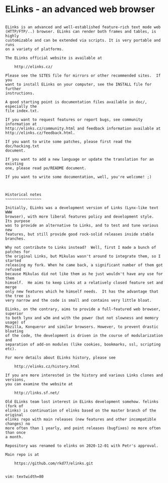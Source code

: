 # ELinks - an advanced web browser
~~~~~~~~~~~~~~~~~~~~~~~~~~~~~~~~

ELinks is an advanced and well-established feature-rich text mode web
(HTTP/FTP/..) browser. ELinks can render both frames and tables, is highly
customizable and can be extended via scripts. It is very portable and runs
on a variety of platforms.

The ELinks official website is available at

	http://elinks.cz/

Please see the SITES file for mirrors or other recommended sites.  If you
want to install ELinks on your computer, see the INSTALL file for further
instructions.

A good starting point is documentation files available in doc/, especially the
file index.txt.

If you want to request features or report bugs, see community information at
http://elinks.cz/community.html and feedback information available at
http://elinks.cz/feedback.html.

If you want to write some patches, please first read the doc/hacking.txt
document.

If you want to add a new language or update the translation for an existing
one, please read po/README document.

If you want to write some documentation, well, you're welcome! ;)



Historical notes
~~~~~~~~~~~~~~~~

Initially, ELinks was a development version of Links (Lynx-like text WWW
browser), with more liberal features policy and development style.  Its purpose
was to provide an alternative to Links, and to test and tune various new
features, but still provide good rock-solid releases inside stable branches.

Why not contribute to Links instead?  Well, first I made a bunch of patches for
the original Links, but Mikulas wasn't around to integrate them, so I started
releasing my fork. When he came back, a significant number of them got refused
because Mikulas did not like them as he just wouldn't have any use for them
himself.  He aims to keep Links at a relatively closed feature set and merge
only new features which he himself needs.  It has the advantage that the tree is
very narrow and the code is small and contains very little bloat.

ELinks, on the contrary, aims to provide a full-featured web browser, superior
to both lynx and w3m and with the power (but not slowness and memory usage) of
Mozilla, Konqueror and similar browsers. However, to prevent drastic bloating
of the code, the development is driven in the course of modularization and
separation of add-on modules (like cookies, bookmarks, ssl, scripting etc).

For more details about ELinks history, please see

	http://elinks.cz/history.html

If you are more interested in the history and various Links clones and versions,
you can examine the website at

	http://links.sf.net/

Old ELinks team lost interest in ELinks development somehow. felinks (fork of 
elinks) is continuation of elinks based on the master branch of the original 
elinks repo with main releases (new features and other incompatible changes) no 
more often than 1 yearly, and point releases (bugfixes) no more often than once 
a month.

Repository was renamed to elinks on 2020-12-01 with Petr's approval.

Main repo is at

	https://github.com/rkd77/elinks.git


vim: textwidth=80
